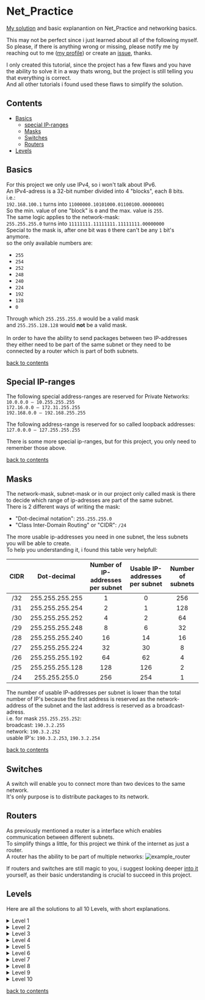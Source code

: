 # Net_Practice
[My solution](https://github.com/tblaase/Net_Practice/my_solutions) and basic explanantion on Net_Practice and networking basics.<br>

This may not be perfect since i just learned about all of the following myself.<br>
So please, if there is anything wrong or missing, please notify me by reaching out to me ([my profile](https://github.com/tblaase)) or create an [issue](https://github.com/tblaase/Net_Practice/issues/new), thanks.<br>


I only created this tutorial, since the project has a few flaws and you have the ability to solve it in a way thats wrong, but the project is still telling you that everything is correct.<br>
And all other tutorials i found used these flaws to simplify the solution.<br>

## Contents
- [Basics](https://github.com/tblaase/Net_Practice#basics)
  - [special IP-ranges](https://github.com/tblaase/Net_Practice#special_ip-ranges)
  - [Masks](https://github.com/tblaase/Net_Practice#masks)
  - [Switches](https://github.com/tblaase/Net_Practice#switches)
  - [Routers](https://github.com/tblaase/Net_Practice#routers)
- [Levels](https://github.com/tblaase/Net_Practice#levels)


## Basics
For this project we only use IPv4, so i won't talk about IPv6.<br>
An IPv4-adress is a 32-bit number divided into 4 "blocks", each 8 bits.<br>
i.e.:<br>
`192.168.100.1` turns into `11000000.10101000.01100100.00000001`<br>
So the min. value of one "block" is `0` and the max. value is `255`.<br>
The same logic applies to the network-mask:<br>
`255.255.255.0` turns into `11111111.11111111.11111111.00000000`<br>
Special to the mask is, after one bit was `0` there can't be any `1` bit's anymore.<br>
so the only available numbers are:<br>
- `255`
- `254`
- `252`
- `248`
- `240`
- `224`
- `192`
- `128`
- `0`


Through which `255.255.255.0` would be a valid mask<br>
and `255.255.128.128` would **not** be a valid mask.<br>
<br>
In order to have the ability to send packages between two IP-addresses they either need to be part of the same subnet or they need to be connected by a router which is part of both subnets.


[back to contents](https://github.com/tblaase/Net_Practice#contents)

## Special IP-ranges

The following special address-ranges are reserved for Private Networks:<br>
`10.0.0.0 – 10.255.255.255`<br>
`172.16.0.0 – 172.31.255.255`<br>
`192.168.0.0 – 192.168.255.255`<br>

The following address-range is reserved for so called loopback addresses:<br>
`127.0.0.0 – 127.255.255.255`


There is some more special ip-ranges, but for this project, you only need to remember those above.


[back to contents](https://github.com/tblaase/Net_Practice#contents)

## Masks

The network-mask, subnet-mask or in our project only called mask is there to decide which range of ip-adresses are part of the same subnet.<br>
There is 2 different ways of writing the mask:

- "Dot-decimal notation": `255.255.255.0`
- "Class Inter-Domain Routing" or "CIDR": `/24`


The more usable ip-addresses you need in one subnet, the less subnets you will be able to create.<br>
To help you understanding it, i found this table very helpfull:


| CIDR | Dot-decimal | Number of IP-addresses<br /> per subnet | Usable IP-addresses <br /> per subnet | Number of subnets |
| :---: | :-----------: | :---: | :---: | :---: |
| /32 | 255.255.255.255 | 1 | 0 | 256 |
| /31 | 255.255.255.254 | 2 | 1 | 128 |
| /30 | 255.255.255.252 | 4 | 2 | 64 |
| /29 | 255.255.255.248 | 8 | 6 | 32 |
| /28 | 255.255.255.240 | 16 | 14 | 16 |
| /27 | 255.255.255.224 | 32 | 30 | 8 |
| /26 | 255.255.255.192 | 64 | 62 | 4 |
| /25 | 255.255.255.128 | 128 | 126 | 2 |
| /24 | 255.255.255.0 | 256 | 254 | 1 |


The number of usable IP-addresses per subnet is lower than the total number of IP's because the first address is reserved as the network-address of the subnet and the last address is reserved as a broadcast-adress.<br>
i.e. for mask `255.255.255.252`:<br>
broadcast: `190.3.2.255`<br>
network: `190.3.2.252`<br>
usable IP's: `190.3.2.253`, `190.3.2.254`


[back to contents](https://github.com/tblaase/Net_Practice#contents)

## Switches

A switch will enable you to connect more than two devices to the same network.<br>
It's only purpose is to distribute packages to its network.<br>

## Routers

As previously mentioned a router is a interface which enables communication between different subnets.<br>
To simplify things a little, for this project we think of the internet as just a router.<br>
A router has the ability to be part of multiple networks:
![example_router](https://github.com/tblaase/readme_additions/example_router.png)


If routers and switches are still magic to you, i suggest looking deeper [into it](https://www.youtube.com/watch?v=Vc16CCAAz7Q) yourself, as their basic understanding is crucial to succeed in this project.<br>
## Levels

Here are all the solutions to all 10 Levels, with short explanations.<br>
<details>
  <summary>Level 1</summary>
  here should be the screenshot and explanation of Level 1.<br>
</details>
<details>
  <summary>Level 2</summary>
  here should be the screenshot and explanation of Level 2.<br>
</details>
<details>
  <summary>Level 3</summary>
  here should be the screenshot and explanation of Level 3.<br>
</details>
<details>
  <summary>Level 4</summary>
  here should be the screenshot and explanation of Level 4.<br>
</details>
<details>
  <summary>Level 5</summary>
  here should be the screenshot and explanation of Level 5.<br>
</details>
<details>
  <summary>Level 6</summary>
  here should be the screenshot and explanation of Level 6.<br>
</details>
<details>
  <summary>Level 7</summary>
  here should be the screenshot and explanation of Level 7.<br>
</details>
<details>
  <summary>Level 8</summary>
  here should be the screenshot and explanation of Level 8.<br>
</details>
<details>
  <summary>Level 9</summary>
  here should be the screenshot and explanation of Level 9.<br>
</details>
<details>
  <summary>Level 10</summary>
  here should be the screenshot and explanation of Level 10.<br>
</details>


[back to contents](https://github.com/tblaase/Net_Practice#contents)
